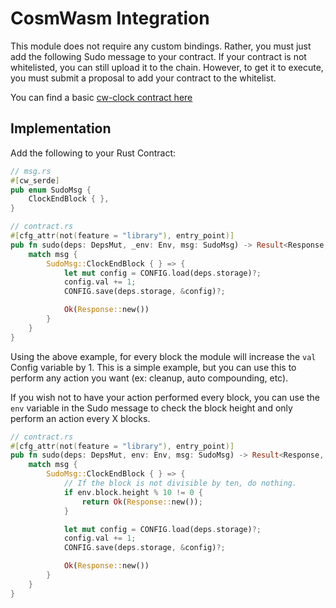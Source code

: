 # CosmWasm Integration

This module does not require any custom bindings. Rather, you must just add the following Sudo message to your contract. If your contract is not whitelisted, you can still upload it to the chain. However, to get it to execute, you must submit a proposal to add your contract to the whitelist.

You can find a basic [cw-clock contract here](https://github.com/Reecepbcups/cw-clock-example)

## Implementation

Add the following to your Rust Contract:

```rust
// msg.rs
#[cw_serde]
pub enum SudoMsg {    
    ClockEndBlock { },
}

// contract.rs
#[cfg_attr(not(feature = "library"), entry_point)]
pub fn sudo(deps: DepsMut, _env: Env, msg: SudoMsg) -> Result<Response, ContractError> {
    match msg {        
        SudoMsg::ClockEndBlock { } => {
            let mut config = CONFIG.load(deps.storage)?;
            config.val += 1;
            CONFIG.save(deps.storage, &config)?;

            Ok(Response::new())
        }
    }
}
```

Using the above example, for every block the module will increase the `val` Config variable by 1. This is a simple example, but you can use this to perform any action you want (ex: cleanup, auto compounding, etc).

If you wish not to have your action performed every block, you can use the `env` variable in the Sudo message to check the block height and only perform an action every X blocks.

```rust
// contract.rs
#[cfg_attr(not(feature = "library"), entry_point)]
pub fn sudo(deps: DepsMut, env: Env, msg: SudoMsg) -> Result<Response, ContractError> {
    match msg {        
        SudoMsg::ClockEndBlock { } => {    
            // If the block is not divisible by ten, do nothing.      
            if env.block.height % 10 != 0 {
                return Ok(Response::new());
            }

            let mut config = CONFIG.load(deps.storage)?;
            config.val += 1;
            CONFIG.save(deps.storage, &config)?;

            Ok(Response::new())
        }
    }
}
```
